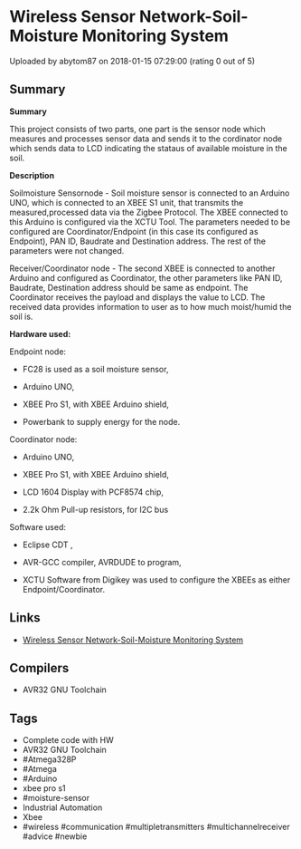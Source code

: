 # Wireless Sensor Network-Soil-Moisture Monitoring System

Uploaded by abytom87 on 2018-01-15 07:29:00 (rating 0 out of 5)

## Summary

**Summary**


This project consists of two parts, one part is the sensor node which measures and processes sensor data and sends it to the cordinator node which sends data to LCD indicating the stataus of available moisture in the soil.


**Description**


Soilmoisture Sensornode - Soil moisture sensor is connected to an Arduino UNO, which is connected to an XBEE S1 unit, that transmits the measured,processed data via the Zigbee Protocol. The XBEE connected to this Arduino is configured via the XCTU Tool. The parameters needed to be configured are Coordinator/Endpoint (in this case its configured as Endpoint), PAN ID, Baudrate and Destination address. The rest of the parameters were not changed.


Receiver/Coordinator node - The second XBEE is connected to another Arduino and configured as Coordinator, the other parameters like PAN ID, Baudrate, Destination address should be same as endpoint. The Coordinator receives the payload and displays the value to LCD. The received data provides information to user as to how much moist/humid the soil is.


**Hardware used:**


Endpoint node:


- FC28 is used as a soil moisture sensor,


- Arduino UNO,


- XBEE Pro S1, with XBEE Arduino shield,


- Powerbank to supply energy for the node.


Coordinator node:


- Arduino UNO,


- XBEE Pro S1, with XBEE Arduino shield,


- LCD 1604 Display with PCF8574 chip,


- 2.2k Ohm Pull-up resistors, for I2C bus


Software used:


- Eclipse CDT ,


- AVR-GCC compiler, AVRDUDE to program,


- XCTU Software from Digikey was used to configure the XBEEs as either Endpoint/Coordinator.

## Links

- [Wireless Sensor Network-Soil-Moisture Monitoring System](https://github.com/abtom87/WirelessSensorNetwork-Soil-MoistureMonitoringsystem)

## Compilers

- AVR32 GNU Toolchain

## Tags

- Complete code with HW
- AVR32 GNU Toolchain
- #Atmega328P
- #Atmega
- #Arduino
- xbee pro s1
- #moisture-sensor
- Industrial Automation
- Xbee
- #wireless #communication #multipletransmitters #multichannelreceiver #advice #newbie
